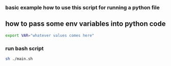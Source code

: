 ### basic example how to use this script for running a python file

## how to pass some env variables into python code

```bash
export VAR="whatever values comes here"
```

### run bash script
```bash
sh ./main.sh
```